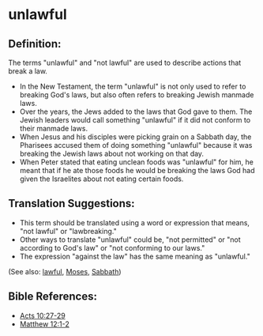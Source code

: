 # unlawful #

## Definition: ##

The terms "unlawful" and "not lawful" are used to describe actions that break a law.

* In the New Testament, the term "unlawful" is not only used to refer to breaking God's laws, but also often refers to breaking Jewish manmade laws.
* Over the years, the Jews added to the laws that God gave to them. The Jewish leaders would call something "unlawful" if it did not conform to their manmade laws.
* When Jesus and his disciples were picking grain on a Sabbath day, the Pharisees accused them of doing something "unlawful" because it was breaking the Jewish laws about not working on that day.
* When Peter stated that eating unclean foods was "unlawful" for him, he meant that if he ate those foods he would be breaking the laws God had given the Israelites about not eating certain foods.

## Translation Suggestions: ##

* This term should be translated using a word or expression that means, "not lawful" or "lawbreaking." 
* Other ways to translate "unlawful" could be, "not permitted" or "not according to God's law" or "not conforming to our laws."
* The expression "against the law" has the same meaning as "unlawful."

(See also: [lawful](../other/lawful.md), [Moses](../other/moses.md), [Sabbath](../kt/sabbath.md))

## Bible References: ##

* [Acts 10:27-29](en/tn/act/help/10/27)
* [Matthew 12:1-2](en/tn/mat/help/12/01)
